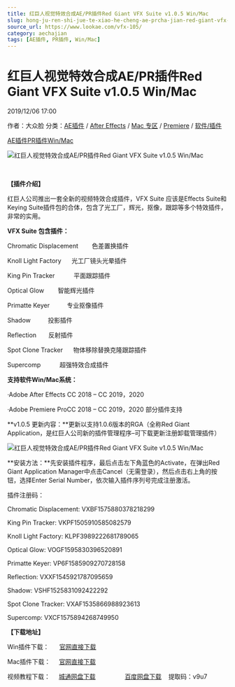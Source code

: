 ```yaml
---
title: 红巨人视觉特效合成AE/PR插件Red Giant VFX Suite v1.0.5 Win/Mac
slug: hong-ju-ren-shi-jue-te-xiao-he-cheng-ae-prcha-jian-red-giant-vfx-suite-v1-0-5-win-mac
source_url: https://www.lookae.com/vfx-105/
category: aechajian
tags: [AE插件, PR插件, Win/Mac]
---
```

# 红巨人视觉特效合成AE/PR插件Red Giant VFX Suite v1.0.5 Win/Mac

2019/12/06 17:00

作者：大众脸
分类：[AE插件](https://www.lookae.com/after-effects/aechajian/) / [After Effects](https://www.lookae.com/after-effects/) / [Mac 专区](https://www.lookae.com/mac-osx/) / [Premiere](https://www.lookae.com/qitarjcj/premierezy/) / [软件/插件](https://www.lookae.com/qitarjcj/)

[AE插件](https://www.lookae.com/tag/ae%e6%8f%92%e4%bb%b6/)[PR插件](https://www.lookae.com/tag/pr%e6%8f%92%e4%bb%b6/)[Win/Mac](https://www.lookae.com/tag/winmac/)

![红巨人视觉特效合成AE/PR插件Red Giant VFX Suite v1.0.5 Win/Mac](https://www.lookae.com/wp-content/uploads/2019/06/VFX-Suite.jpg "红巨人视觉特效合成AE/PR插件Red Giant VFX Suite v1.0.5 Win/Mac-LookAE.com")

﻿

**【插件介绍】**

红巨人公司推出一套全新的视频特效合成插件，VFX Suite 应该是Effects Suite和Keying Suite插件包的合体，包含了光工厂，辉光，抠像，跟踪等多个特效插件，非常的实用。

**VFX Suite 包含插件：**

Chromatic Displacement        色差置换插件

Knoll Light Factory      光工厂镜头光晕插件

King Pin Tracker           平面跟踪插件

Optical Glow        智能辉光插件

Primatte Keyer          专业抠像插件

Shadow          投影插件

Reflection       反射插件

Spot Clone Tracker      物体移除替换克隆跟踪插件

Supercomp           超强特效合成插件

**支持软件Win/Mac系统：**

·Adobe After Effects CC 2018 – CC 2019，2020

·Adobe Premiere ProCC 2018 – CC 2019，2020 部分插件支持

**v1.0.5 更新内容：**更新以支持1.0.6版本的RGA（全称Red Giant Application，是红巨人公司新的插件管理程序–可下载更新注册卸载管理插件）

![红巨人视觉特效合成AE/PR插件Red Giant VFX Suite v1.0.5 Win/Mac](https://img.alicdn.com/imgextra/i3/705956171/O1CN01J161nX1vSMhCzEUfN_!!705956171.png "红巨人视觉特效合成AE/PR插件Red Giant VFX Suite v1.0.5 Win/Mac-LookAE.com")

**安装方法：**先安装插件程序，最后点击左下角蓝色的Activate，在弹出Red Giant Application Manager中点击Cancel（无需登录），然后点击右上角的按钮，选择Enter Serial Number，依次输入插件序列号完成注册激活。

插件注册码：

Chromatic Displacement: VXBF1575880378218299

King Pin Tracker: VKPF1505910585082579

Knoll Light Factory: KLPF3989222681789065

Optical Glow: VOGF1595830396520891

Primatte Keyer: VP6F1585909270728158

Reflection: VXXF1545921787095659

Shadow: VSHF1525831092422292

Spot Clone Tracker: VXAF1535866988923613

Supercomp: VXCF1575894268749950

**【下载地址】**

Win插件下载：      [官网直接下载](http://downloads.redgiant.com/redgiant/products/singlesuites/vfx/archive/VFXSuite_Win_Full_1.0.5.zip)

Mac插件下载：     [官网直接下载](http://downloads.redgiant.com/redgiant/products/singlesuites/vfx/archive/VFXSuite_Mac_Full_1.0.5.zip)

视频教程下载：     [城通网盘下载](https://lookae.ctfile.com/fs/680462-385102287)                 [百度网盘下载](https://pan.baidu.com/s/1gMJuNxgWJBbalScTiHiUFQ)    提取码：v9u7
